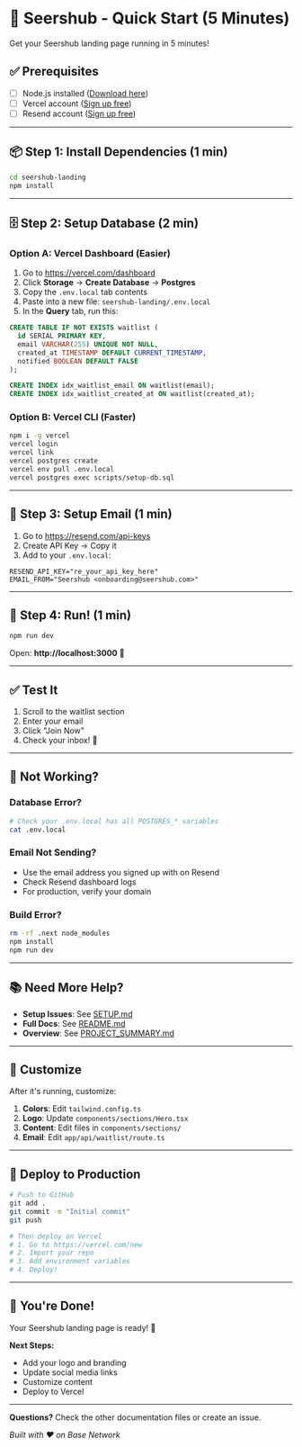 # 🚀 Seershub - Quick Start (5 Minutes)

Get your Seershub landing page running in 5 minutes!

## ✅ Prerequisites

- [ ] Node.js installed ([Download here](https://nodejs.org/))
- [ ] Vercel account ([Sign up free](https://vercel.com/signup))
- [ ] Resend account ([Sign up free](https://resend.com/signup))

---

## 📦 Step 1: Install Dependencies (1 min)

```bash
cd seershub-landing
npm install
```

---

## 🗄️ Step 2: Setup Database (2 min)

### Option A: Vercel Dashboard (Easier)

1. Go to https://vercel.com/dashboard
2. Click **Storage** → **Create Database** → **Postgres**
3. Copy the `.env.local` tab contents
4. Paste into a new file: `seershub-landing/.env.local`
5. In the **Query** tab, run this:

```sql
CREATE TABLE IF NOT EXISTS waitlist (
  id SERIAL PRIMARY KEY,
  email VARCHAR(255) UNIQUE NOT NULL,
  created_at TIMESTAMP DEFAULT CURRENT_TIMESTAMP,
  notified BOOLEAN DEFAULT FALSE
);

CREATE INDEX idx_waitlist_email ON waitlist(email);
CREATE INDEX idx_waitlist_created_at ON waitlist(created_at);
```

### Option B: Vercel CLI (Faster)

```bash
npm i -g vercel
vercel login
vercel link
vercel postgres create
vercel env pull .env.local
vercel postgres exec scripts/setup-db.sql
```

---

## 📧 Step 3: Setup Email (1 min)

1. Go to https://resend.com/api-keys
2. Create API Key → Copy it
3. Add to your `.env.local`:

```env
RESEND_API_KEY="re_your_api_key_here"
EMAIL_FROM="Seershub <onboarding@seershub.com>"
```

---

## 🎉 Step 4: Run! (1 min)

```bash
npm run dev
```

Open: **http://localhost:3000** 🚀

---

## ✅ Test It

1. Scroll to the waitlist section
2. Enter your email
3. Click "Join Now"
4. Check your inbox! 📧

---

## 🐛 Not Working?

### Database Error?
```bash
# Check your .env.local has all POSTGRES_* variables
cat .env.local
```

### Email Not Sending?
- Use the email address you signed up with on Resend
- Check Resend dashboard logs
- For production, verify your domain

### Build Error?
```bash
rm -rf .next node_modules
npm install
npm run dev
```

---

## 📚 Need More Help?

- **Setup Issues**: See [SETUP.md](SETUP.md)
- **Full Docs**: See [README.md](README.md)
- **Overview**: See [PROJECT_SUMMARY.md](PROJECT_SUMMARY.md)

---

## 🎨 Customize

After it's running, customize:

1. **Colors**: Edit `tailwind.config.ts`
2. **Logo**: Update `components/sections/Hero.tsx`
3. **Content**: Edit files in `components/sections/`
4. **Email**: Edit `app/api/waitlist/route.ts`

---

## 🚢 Deploy to Production

```bash
# Push to GitHub
git add .
git commit -m "Initial commit"
git push

# Then deploy on Vercel
# 1. Go to https://vercel.com/new
# 2. Import your repo
# 3. Add environment variables
# 4. Deploy!
```

---

## 🎯 You're Done!

Your Seershub landing page is ready! 🎉

**Next Steps:**
- Add your logo and branding
- Update social media links
- Customize content
- Deploy to Vercel

---

**Questions?** Check the other documentation files or create an issue.

*Built with ❤️ on Base Network*


